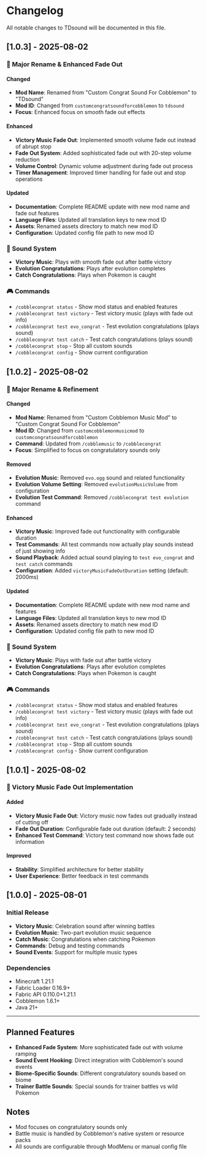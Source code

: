 # Changelog

All notable changes to TDsound will be documented in this file.

## [1.0.3] - 2025-08-02

### 🎉 Major Rename & Enhanced Fade Out

#### Changed
- **Mod Name**: Renamed from "Custom Congrat Sound For Cobblemon" to "TDsound"
- **Mod ID**: Changed from `customcongratsoundforcobblemon` to `tdsound`
- **Focus**: Enhanced focus on smooth fade out effects

#### Enhanced
- **Victory Music Fade Out**: Implemented smooth volume fade out instead of abrupt stop
- **Fade Out System**: Added sophisticated fade out with 20-step volume reduction
- **Volume Control**: Dynamic volume adjustment during fade out process
- **Timer Management**: Improved timer handling for fade out and stop operations

#### Updated
- **Documentation**: Complete README update with new mod name and fade out features
- **Language Files**: Updated all translation keys to new mod ID
- **Assets**: Renamed assets directory to match new mod ID
- **Configuration**: Updated config file path to new mod ID

### 🎵 Sound System
- **Victory Music**: Plays with smooth fade out after battle victory
- **Evolution Congratulations**: Plays after evolution completes
- **Catch Congratulations**: Plays when Pokemon is caught

### 🎮 Commands
- `/cobblecongrat status` - Show mod status and enabled features
- `/cobblecongrat test victory` - Test victory music (plays with fade out info)
- `/cobblecongrat test evo_congrat` - Test evolution congratulations (plays sound)
- `/cobblecongrat test catch` - Test catch congratulations (plays sound)
- `/cobblecongrat stop` - Stop all custom sounds
- `/cobblecongrat config` - Show current configuration

## [1.0.2] - 2025-08-02

### 🎉 Major Rename & Refinement

#### Changed
- **Mod Name**: Renamed from "Custom Cobblemon Music Mod" to "Custom Congrat Sound For Cobblemon"
- **Mod ID**: Changed from `customcobblemonmusicmod` to `customcongratsoundforcobblemon`
- **Command**: Updated from `/cobblemusic` to `/cobblecongrat`
- **Focus**: Simplified to focus on congratulatory sounds only

#### Removed
- **Evolution Music**: Removed `evo.ogg` sound and related functionality
- **Evolution Volume Setting**: Removed `evolutionMusicVolume` from configuration
- **Evolution Test Command**: Removed `/cobblecongrat test evolution` command

#### Enhanced
- **Victory Music**: Improved fade out functionality with configurable duration
- **Test Commands**: All test commands now actually play sounds instead of just showing info
- **Sound Playback**: Added actual sound playing to `test evo_congrat` and `test catch` commands
- **Configuration**: Added `victoryMusicFadeOutDuration` setting (default: 2000ms)

#### Updated
- **Documentation**: Complete README update with new mod name and features
- **Language Files**: Updated all translation keys to new mod ID
- **Assets**: Renamed assets directory to match new mod ID
- **Configuration**: Updated config file path to new mod ID

### 🎵 Sound System
- **Victory Music**: Plays with fade out after battle victory
- **Evolution Congratulations**: Plays after evolution completes
- **Catch Congratulations**: Plays when Pokemon is caught

### 🎮 Commands
- `/cobblecongrat status` - Show mod status and enabled features
- `/cobblecongrat test victory` - Test victory music (plays with fade out info)
- `/cobblecongrat test evo_congrat` - Test evolution congratulations (plays sound)
- `/cobblecongrat test catch` - Test catch congratulations (plays sound)
- `/cobblecongrat stop` - Stop all custom sounds
- `/cobblecongrat config` - Show current configuration

## [1.0.1] - 2025-08-02

### 🎵 Victory Music Fade Out Implementation

#### Added
- **Victory Music Fade Out**: Victory music now fades out gradually instead of cutting off
- **Fade Out Duration**: Configurable fade out duration (default: 2 seconds)
- **Enhanced Test Command**: Victory test command now shows fade out information

#### Improved
- **Stability**: Simplified architecture for better stability
- **User Experience**: Better feedback in test commands

## [1.0.0] - 2025-08-01

### Initial Release
- **Victory Music**: Celebration sound after winning battles  
- **Evolution Music**: Two-part evolution music sequence
- **Catch Music**: Congratulations when catching Pokemon
- **Commands**: Debug and testing commands
- **Sound Events**: Support for multiple music types

### Dependencies
- Minecraft 1.21.1
- Fabric Loader 0.16.9+
- Fabric API 0.110.0+1.21.1
- Cobblemon 1.6.1+
- Java 21+

---

## Planned Features
- **Enhanced Fade System**: More sophisticated fade out with volume ramping
- **Sound Event Hooking**: Direct integration with Cobblemon's sound events
- **Biome-Specific Sounds**: Different congratulatory sounds based on biome
- **Trainer Battle Sounds**: Special sounds for trainer battles vs wild Pokemon

## Notes
- Mod focuses on congratulatory sounds only
- Battle music is handled by Cobblemon's native system or resource packs
- All sounds are configurable through ModMenu or manual config file